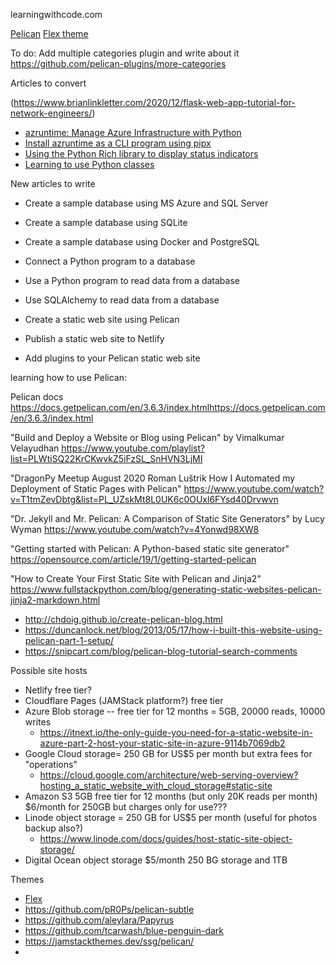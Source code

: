 learningwithcode.com


[Pelican](https://getpelican.com/)
[Flex theme](https://github.com/alexandrevicenzi/Flex)

To do:
Add multiple categories plugin and write about it
https://github.com/pelican-plugins/more-categories


Articles to convert

(https://www.brianlinkletter.com/2020/12/flask-web-app-tutorial-for-network-engineers/)
* [azruntime: Manage Azure Infrastructure with Python](https://www.brianlinkletter.com/2021/02/azruntime-manage-azure-infrastructure-with-python/)
* [Install azruntime as a CLI program using pipx](https://www.brianlinkletter.com/2021/02/install-azruntime-as-a-cli-program-using-pipx/)
* [Using the Python Rich library to display status indicators](https://www.brianlinkletter.com/2021/03/using-python-rich-library-status-module/)
* [Learning to use Python classes](https://www.brianlinkletter.com/2023/02/learn-python-classes/)

New articles to write

* Create a sample database using MS Azure and SQL Server
* Create a sample database using SQLite
* Create a sample database using Docker and PostgreSQL
* Connect a Python program to a database
* Use a Python program to read data from a database
* Use SQLAlchemy to read data from a database

* Create a static web site using Pelican
* Publish a static web site to Netlify
* Add plugins to your Pelican static web site





learning how to use Pelican:

Pelican docs
https://docs.getpelican.com/en/3.6.3/index.htmlhttps://docs.getpelican.com/en/3.6.3/index.html

"Build and Deploy a Website or Blog using Pelican" by Vimalkumar Velayudhan
https://www.youtube.com/playlist?list=PLWtiSQ22KrCKwvkZ5iFzSL_SnHVN3LjMI

"DragonPy Meetup August 2020 Roman Luštrik How I Automated my Deployment of Static Pages with Pelican"
https://www.youtube.com/watch?v=T1tmZevDbtg&list=PL_UZskMt8L0UK6c0OUxl6FYsd40Drvwvn

"Dr. Jekyll and Mr. Pelican: A Comparison of Static Site Generators" by Lucy Wyman
https://www.youtube.com/watch?v=4Yonwd98XW8

"Getting started with Pelican: A Python-based static site generator"
https://opensource.com/article/19/1/getting-started-pelican

"How to Create Your First Static Site with Pelican and Jinja2"
https://www.fullstackpython.com/blog/generating-static-websites-pelican-jinja2-markdown.html


* http://chdoig.github.io/create-pelican-blog.html
* https://duncanlock.net/blog/2013/05/17/how-i-built-this-website-using-pelican-part-1-setup/
* https://snipcart.com/blog/pelican-blog-tutorial-search-comments


Possible site hosts
* Netlify free tier?
* Cloudflare Pages  (JAMStack platform?) free tier
* Azure Blob storage -- free tier for 12 months = 5GB, 20000 reads, 10000 writes
  * https://itnext.io/the-only-guide-you-need-for-a-static-website-in-azure-part-2-host-your-static-site-in-azure-9114b7069db2
* Google Cloud storage= 250 GB for US$5 per month but extra fees for "operations"
  * https://cloud.google.com/architecture/web-serving-overview?hosting_a_static_website_with_cloud_storage#static-site
* Amazon S3   5GB free tier for 12 months (but only 20K reads per month)  $6/month for 250GB but charges only for use???
* Linode object storage = 250 GB for US$5 per month (useful for photos backup also?)
  * https://www.linode.com/docs/guides/host-static-site-object-storage/
* Digital Ocean object storage  $5/month 250 BG storage and 1TB 



Themes
* [Flex](https://github.com/alexandrevicenzi/Flex)
* https://github.com/pR0Ps/pelican-subtle
* https://github.com/aleylara/Papyrus
* https://github.com/tcarwash/blue-penguin-dark
* https://jamstackthemes.dev/ssg/pelican/
* 

